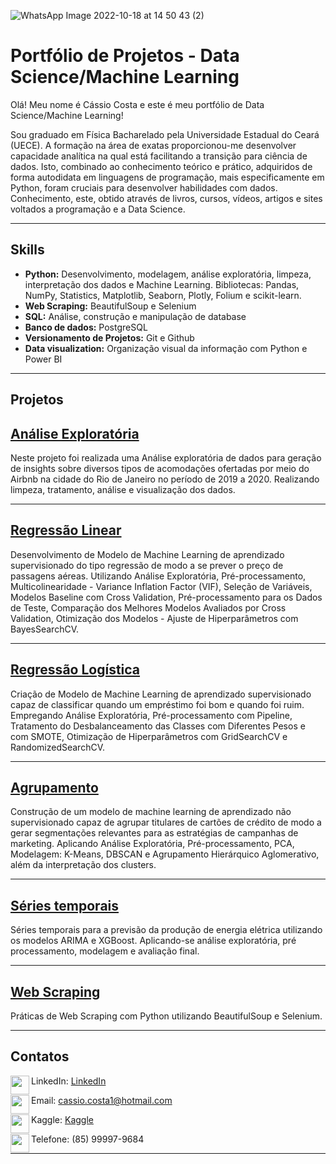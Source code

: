 
![WhatsApp Image 2022-10-18 at 14 50 43 (2)](https://user-images.githubusercontent.com/108491443/212473082-ee4498c4-3a67-4725-a82b-8b58d42e3ac0.jpeg)



# Portfólio de Projetos - Data Science/Machine Learning

Olá! Meu nome é Cássio Costa e este é meu portfólio de Data Science/Machine Learning!

Sou graduado em Física Bacharelado pela Universidade Estadual do Ceará (UECE). A formação na área de exatas proporcionou-me desenvolver capacidade analítica na qual está facilitando a transição para ciência de dados. Isto, combinado ao conhecimento teórico e prático, adquiridos de forma autodidata em linguagens de programação, mais especificamente em Python, foram cruciais para desenvolver habilidades com dados. Conhecimento, este, obtido através de livros, cursos, vídeos, artigos e sites voltados a programação e a Data Science.

_____

## Skills
 - **Python:** Desenvolvimento, modelagem, análise exploratória, limpeza, interpretação dos dados e Machine Learning. Bibliotecas: Pandas, NumPy, Statistics, Matplotlib, Seaborn, Plotly, Folium e scikit-learn.
- **Web Scraping:** BeautifulSoup e Selenium
- **SQL:** Análise, construção e manipulação de database
- **Banco de dados:** PostgreSQL
- **Versionamento de Projetos:** Git e Github
- **Data visualization:** Organização visual da informação com Python e Power BI
  
 _____
  
  ## Projetos
  
  ## [Análise Exploratória](https://github.com/Cassiophysics/Analise-Exploratoria-Airbnb-RJ)
  
  Neste projeto foi realizada uma Análise exploratória de dados para geração de insights sobre diversos tipos de acomodações ofertadas por meio do Airbnb na cidade do Rio de Janeiro no período de 2019 a 2020. Realizando limpeza, tratamento, análise e visualização dos dados.
  
  _____
  
  ## [Regressão Linear](https://github.com/Cassiophysics/ML_regressao_predicao)
  
  Desenvolvimento de Modelo de Machine Learning de aprendizado supervisionado do tipo regressão de modo a se prever o preço de passagens aéreas. Utilizando Análise Exploratória, Pré-processamento, Multicolinearidade - Variance Inflation Factor (VIF), Seleção de Variáveis, Modelos Baseline com Cross Validation, Pré-processamento para os Dados de Teste, Comparação dos Melhores Modelos Avaliados por Cross Validation, Otimização dos Modelos - Ajuste de Hiperparâmetros com BayesSearchCV.
  
  _____
  
## [Regressão Logística](https://github.com/Cassiophysics/ML_classificacao_credito_risco)
  
  Criação de Modelo de Machine Learning de aprendizado supervisionado capaz de classificar quando um empréstimo foi bom e quando foi ruim. Empregando Análise Exploratória, Pré-processamento com Pipeline, Tratamento do Desbalanceamento das Classes com Diferentes Pesos e com SMOTE, Otimização de Hiperparâmetros com GridSearchCV e RandomizedSearchCV.
 
____

## [Agrupamento](https://github.com/Cassiophysics/ML_clustering_credit_card)

Construção de um modelo de machine learning de aprendizado não supervisionado capaz  de agrupar titulares de cartões de crédito de modo a gerar segmentações relevantes para as estratégias de campanhas de marketing. Aplicando Análise Exploratória, Pré-processamento, PCA, Modelagem: K-Means, DBSCAN e Agrupamento Hierárquico Aglomerativo, além da interpretação dos clusters.

____

## [Séries temporais](https://github.com/Cassiophysics/Previsao_Serie_Temporal)

Séries temporais para a previsão da produção de energia elétrica utilizando os modelos ARIMA e XGBoost. Aplicando-se análise exploratória, pré processamento, modelagem e avaliação final.
  
  _____
  
## [Web Scraping](https://github.com/Cassiophysics/webscraping_beautifulsoup_selenium)
  
  Práticas de Web Scraping com Python utilizando BeautifulSoup e Selenium.
  
  _____
  
  ## Contatos
 

<img src="https://user-images.githubusercontent.com/108491443/214460598-146f3e63-7850-4c51-8112-e1817b75c4d0.png" width="30" height="30" align="left">LinkedIn: [LinkedIn](https://www.linkedin.com/in/c%C3%A1ssio-costa-08598a20b/) 
 
<img src="https://user-images.githubusercontent.com/108491443/214460746-41728013-0a52-445a-a91a-5ec83749c1bf.png" width="30" height="30" align="left">Email: cassio.costa1@hotmail.com
 
<img src="https://user-images.githubusercontent.com/108491443/214463474-6d4551fb-1691-472d-acd9-fe699c8de4de.png" width="30" height="30" align="left">Kaggle: [Kaggle](https://www.kaggle.com/datacassio)
 
<img src="https://user-images.githubusercontent.com/108491443/214461467-38a95929-d4c6-4074-bf71-86727f0d8c13.png" width="30" height="30" align="left">Telefone: (85) 99997-9684

___
 

